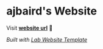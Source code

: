 
# ajbaird's Website

Visit **[website url](#)** 🚀

_Built with [Lab Website Template](https://greene-lab.gitbook.io/lab-website-template-docs)_

